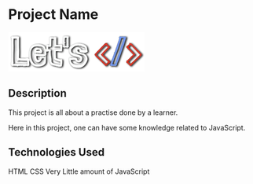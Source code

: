 # Project Name

![Project Logo](./Images/logo/logo-shadow-black.png) 

## Description

This project is all about a practise done by a learner. 

Here in this project, one can have some knowledge related to JavaScript.

## Technologies Used

HTML
CSS
Very Little amount of JavaScript